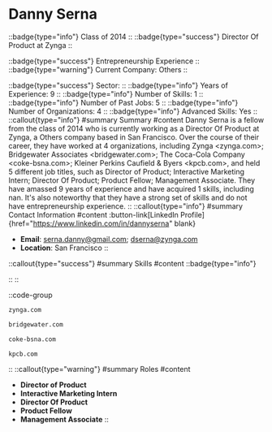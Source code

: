 # Danny Serna
::badge{type="info"}
Class of 2014
::
::badge{type="success"}
Director Of Product at Zynga
::

::badge{type="success"}
Entrepreneurship Experience
::
::badge{type="warning"}
Current Company: Others
::

::badge{type="success"}
Sector: 
::
::badge{type="info"}
Years of Experience: 9
::
::badge{type="info"}
Number of Skills: 1
::
::badge{type="info"}
Number of Past Jobs: 5
::
::badge{type="info"}
Number of Organizations: 4
::
::badge{type="info"}
Advanced Skills: Yes
::
::callout{type="info"}
#summary
Summary
#content
Danny Serna is a fellow from the class of 2014 who is currently working as a Director Of Product at Zynga, a Others company based in San Francisco. Over the course of their career, they have worked at 4 organizations, including Zynga <zynga.com>; Bridgewater Associates <bridgewater.com>; The Coca-Cola Company <coke-bsna.com>; Kleiner Perkins Caufield & Byers <kpcb.com>, and held 5 different job titles, such as Director of Product; Interactive Marketing Intern; Director Of Product; Product Fellow; Management Associate. They have amassed 9 years of experience and have acquired 1 skills, including nan. It's also noteworthy that they have a strong set of skills and do not have entrepreneurship experience.
::
::callout{type="info"}
#summary
Contact Information
#content
:button-link[LinkedIn Profile]{href="https://www.linkedin.com/in/dannyserna" blank}
- **Email**: serna.danny@gmail.com; dserna@zynga.com
- **Location**: San Francisco
::

::callout{type="success"}
#summary
Skills
#content
::badge{type="info"}

::
::

::code-group
```bash [Zynga]
zynga.com
```
```bash [Bridgewater Associates]
bridgewater.com
```
```bash [The Coca-Cola Company]
coke-bsna.com
```
```bash [Kleiner Perkins Caufield & Byers]
kpcb.com
```
::
::callout{type="warning"}
#summary
Roles
#content
- **Director of Product**
- **Interactive Marketing Intern**
- **Director Of Product**
- **Product Fellow**
- **Management Associate**
::

